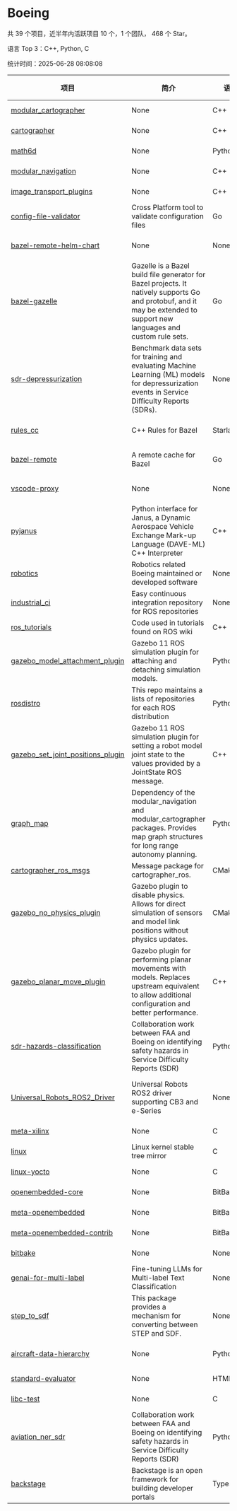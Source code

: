 # Boeing

共 39 个项目，近半年内活跃项目 10 个，1 个团队， 468 个 Star。

语言 Top 3：C++, Python, C

统计时间：2025-06-28 08:08:08

| 项目 | 简介 | 语言 | Star 数 | 协议 | 创建时间 | 最后更新时间 | 最后提交时间 |
| --- | --- | --- | --- | --- | --- | --- | --- |
| [modular_cartographer](https://github.com/Boeing/modular_cartographer) | None | C++ | 11 | Other | 2020-11-23 | 2025-02-15 | 2023-11-24 |
| [cartographer](https://github.com/Boeing/cartographer) | None | C++ | 26 | Other | 2020-11-23 | 2025-04-11 | 2023-11-24 |
| [math6d](https://github.com/Boeing/math6d) | None | Python | 4 | Other | 2020-11-24 | 2024-01-19 | 2020-11-24 |
| [modular_navigation](https://github.com/Boeing/modular_navigation) | None | C++ | 10 | Other | 2020-11-24 | 2025-06-13 | 2023-11-24 |
| [image_transport_plugins](https://github.com/Boeing/image_transport_plugins) | None | C++ | 2 | Other | 2021-06-17 | 2024-01-19 | 2021-06-17 |
| [config-file-validator](https://github.com/Boeing/config-file-validator) | Cross Platform tool to validate configuration files | Go | 377 | Apache License 2.0 | 2022-12-06 | 2025-06-17 | 2025-06-23 |
| [bazel-remote-helm-chart](https://github.com/Boeing/bazel-remote-helm-chart) | None | None | 1 | Apache License 2.0 | 2023-02-20 | 2023-05-03 | 2023-03-28 |
| [bazel-gazelle](https://github.com/Boeing/bazel-gazelle) | Gazelle is a Bazel build file generator for Bazel projects. It natively supports Go and protobuf, and it may be extended to support new languages and custom rule sets. | Go | 0 | Apache License 2.0 | 2023-05-19 | 2024-10-15 | 2023-10-24 |
| [sdr-depressurization](https://github.com/Boeing/sdr-depressurization) | Benchmark data sets for training and evaluating Machine Learning (ML) models for depressurization events in Service Difficulty Reports (SDRs).  | None | 0 | MIT License | 2023-05-19 | 2023-05-19 | 2024-02-01 |
| [rules_cc](https://github.com/Boeing/rules_cc) | C++ Rules for Bazel | Starlark | 0 | Apache License 2.0 | 2023-07-26 | 2023-10-24 | 2023-10-24 |
| [bazel-remote](https://github.com/Boeing/bazel-remote) | A remote cache for Bazel | Go | 0 | Apache License 2.0 | 2023-07-27 | 2023-10-24 | 2023-10-24 |
| [vscode-proxy](https://github.com/Boeing/vscode-proxy) | None | None | 0 | Apache License 2.0 | 2023-08-14 | 2023-08-14 | 2023-08-14 |
| [pyjanus](https://github.com/Boeing/pyjanus) | Python interface for Janus, a Dynamic Aerospace Vehicle Exchange Mark-up Language (DAVE-ML) C++ Interpreter | C++ | 1 | Other | 2023-08-16 | 2024-10-22 | 2024-10-03 |
| [robotics](https://github.com/Boeing/robotics) | Robotics related Boeing maintained or developed software | None | 0 | - | 2023-09-18 | 2024-07-30 | 2024-07-30 |
| [industrial_ci](https://github.com/Boeing/industrial_ci) | Easy continuous integration repository for ROS repositories | None | 0 | Apache License 2.0 | 2023-10-12 | 2024-01-19 | 2023-09-06 |
| [ros_tutorials](https://github.com/Boeing/ros_tutorials) | Code used in tutorials found on ROS wiki | C++ | 0 | - | 2023-10-12 | 2024-01-19 | 2023-10-12 |
| [gazebo_model_attachment_plugin](https://github.com/Boeing/gazebo_model_attachment_plugin) | Gazebo 11 ROS simulation plugin for attaching and detaching simulation models. | Python | 2 | Apache License 2.0 | 2023-10-12 | 2025-02-26 | 2024-01-18 |
| [rosdistro](https://github.com/Boeing/rosdistro) | This repo maintains a lists of repositories for each ROS distribution | Python | 0 | Other | 2023-10-16 | 2024-01-19 | 2024-02-22 |
| [gazebo_set_joint_positions_plugin](https://github.com/Boeing/gazebo_set_joint_positions_plugin) | Gazebo 11 ROS simulation plugin for setting a robot model joint state to the values provided by a JointState ROS message. | C++ | 3 | Apache License 2.0 | 2023-11-10 | 2024-09-16 | 2024-04-03 |
| [graph_map](https://github.com/Boeing/graph_map) | Dependency of the modular_navigation and modular_cartographer packages. Provides map graph structures for long range autonomy planning.  | Python | 1 | Other | 2023-11-23 | 2024-11-01 | 2023-11-24 |
| [cartographer_ros_msgs](https://github.com/Boeing/cartographer_ros_msgs) | Message package for cartographer_ros. | CMake | 0 | Other | 2023-11-24 | 2024-01-19 | 2023-11-24 |
| [gazebo_no_physics_plugin](https://github.com/Boeing/gazebo_no_physics_plugin) | Gazebo plugin to disable physics. Allows for direct simulation of sensors and model link positions without physics updates. | CMake | 1 | Apache License 2.0 | 2023-11-24 | 2024-03-17 | 2024-02-21 |
| [gazebo_planar_move_plugin](https://github.com/Boeing/gazebo_planar_move_plugin) | Gazebo plugin for performing planar movements with models. Replaces upstream equivalent to allow additional configuration and better performance. | C++ | 1 | Apache License 2.0 | 2023-11-24 | 2024-04-03 | 2024-04-03 |
| [sdr-hazards-classification](https://github.com/Boeing/sdr-hazards-classification) | Collaboration work between FAA and Boeing on identifying safety hazards in Service Difficulty Reports (SDR) | Python | 4 | MIT License | 2023-12-11 | 2025-02-04 | 2024-05-21 |
| [Universal_Robots_ROS2_Driver](https://github.com/Boeing/Universal_Robots_ROS2_Driver) | Universal Robots ROS2 driver supporting CB3 and e-Series | None | 0 | BSD 3-Clause "New" or "Revised" License | 2024-01-23 | 2024-01-23 | 2024-01-17 |
| [meta-xilinx](https://github.com/Boeing/meta-xilinx) | None | C | 0 | MIT License | 2024-04-22 | 2024-07-09 | 2024-07-09 |
| [linux](https://github.com/Boeing/linux) | Linux kernel stable tree mirror | C | 0 | Other | 2024-04-22 | 2024-07-08 | 2025-06-27 |
| [linux-yocto](https://github.com/Boeing/linux-yocto) | None | C | 0 | Other | 2024-04-22 | 2024-07-09 | 2025-06-26 |
| [openembedded-core](https://github.com/Boeing/openembedded-core) | None | BitBake | 1 | Other | 2024-04-22 | 2024-07-29 | 2025-06-27 |
| [meta-openembedded](https://github.com/Boeing/meta-openembedded) | None | BitBake | 1 | MIT License | 2024-04-22 | 2024-08-20 | 2025-06-27 |
| [meta-openembedded-contrib](https://github.com/Boeing/meta-openembedded-contrib) | None | BitBake | 0 | MIT License | 2024-04-22 | 2024-07-09 | 2025-06-27 |
| [bitbake](https://github.com/Boeing/bitbake) | None | None | 0 | - | 2024-04-22 | 2024-07-09 | 2025-06-27 |
| [genai-for-multi-label](https://github.com/Boeing/genai-for-multi-label) | Fine-tuning LLMs for Multi-label Text Classification | None | 0 | - | 2024-07-01 | 2024-07-01 | 2024-07-01 |
| [step_to_sdf](https://github.com/Boeing/step_to_sdf) | This package provides a mechanism for converting between STEP and SDF. | None | 0 | - | 2024-08-12 | 2024-08-12 | 2024-08-12 |
| [aircraft-data-hierarchy](https://github.com/Boeing/aircraft-data-hierarchy) | None | Python | 12 | Apache License 2.0 | 2024-09-18 | 2025-06-10 | 2025-04-22 |
| [standard-evaluator](https://github.com/Boeing/standard-evaluator) | None | HTML | 8 | Other | 2024-09-18 | 2025-06-24 | 2025-06-24 |
| [libc-test](https://github.com/Boeing/libc-test) | None | C | 2 | Other | 2024-11-06 | 2024-12-12 | 2024-12-04 |
| [aviation_ner_sdr](https://github.com/Boeing/aviation_ner_sdr) | Collaboration work between FAA and Boeing on identifying safety hazards in Service Difficulty Reports (SDR) | Python | 0 | MIT License | 2024-12-10 | 2024-12-20 | 2024-12-20 |
| [backstage](https://github.com/Boeing/backstage) | Backstage is an open framework for building developer portals | TypeScript | 0 | Apache License 2.0 | 2025-01-10 | 2025-05-01 | 2025-05-01 |
